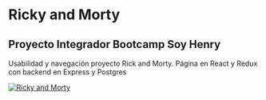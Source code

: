 # Ricky and Morty

## **Proyecto Integrador Bootcamp Soy Henry**
Usabilidad y navegación proyecto Rick and Morty. Página en React y Redux con backend en Express y Postgres

[![Ricky and Morty](https://youtu.be/Rq5bKKMHlO8)](https://youtu.be/Rq5bKKMHlO8)
